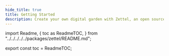 ```yaml
---
hide_title: true
title: Getting Started
description: Create your own digital garden with Zettel, an open source engine that implements the Zettelkasten method.
---
```


import Readme, {
toc as ReadmeTOC,
} from "../../../../../packages/zettel/README.md";

<Readme />

export const toc = ReadmeTOC;
